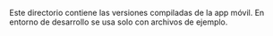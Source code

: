 Este directorio contiene las versiones compiladas de la app móvil.
En entorno de desarrollo se usa solo con archivos de ejemplo.
